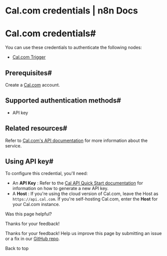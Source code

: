 # Cal.com credentials | n8n Docs

[ ](https://github.com/n8n-io/n8n-docs/edit/main/docs/integrations/builtin/credentials/cal.md "Edit this page")

# Cal.com credentials#

You can use these credentials to authenticate the following nodes:

  * [Cal.com Trigger](../../trigger-nodes/n8n-nodes-base.caltrigger/)

## Prerequisites#

Create a [Cal.com](https://www.cal.com/) account.

## Supported authentication methods#

  * API key

## Related resources#

Refer to [Cal.com's API documentation](https://cal.com/docs/enterprise-features/api#api-server-specifications) for more information about the service.

## Using API key#

To configure this credential, you'll need:

  * An **API Key** : Refer to the [Cal API Quick Start documentation](https://cal.com/docs/enterprise-features/api/quick-start) for information on how to generate a new API key.
  * A **Host** : If you're using the cloud version of Cal.com, leave the Host as `https://api.cal.com`. If you're self-hosting Cal.com, enter the **Host** for your Cal.com instance.

Was this page helpful? 

Thanks for your feedback! 

Thanks for your feedback! Help us improve this page by submitting an issue or a fix in our [GitHub repo](https://github.com/n8n-io/n8n-docs). 

Back to top